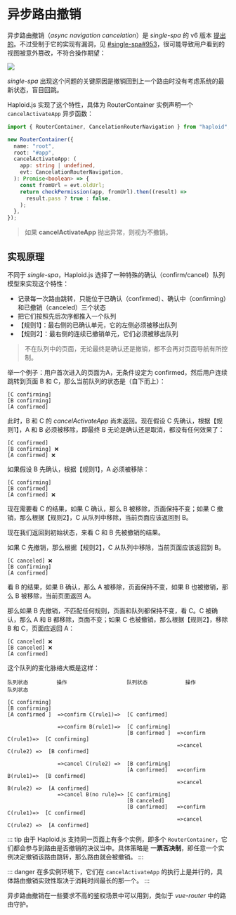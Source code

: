 # 异步路由撤销

异步路由撤销（_async navigation cancelation_）是 _single-spa_ 的 v6 版本 <a href="https://github.com/single-spa/single-spa/pull/826" target="_blank">提出的</a>。不过受制于它的实现有漏洞，见 [#single-spa#953](https://github.com/single-spa/single-spa/issues/953)，很可能导致用户看到的视图被意外篡改，不符合操作期望：

![](/assets/async-navigation-cancelation.jpg)

_single-spa_ 出现这个问题的关键原因是撤销回到上一个路由时没有考虑系统的最新状态，盲目回跳。

Haploid.js 实现了这个特性，具体为 RouterContainer 实例声明一个 `cancelActivateApp` 异步函数：

```ts
import { RouterContainer, CancelationRouterNavigation } from "haploid";

new RouterContainer({
  name: "root",
  root: "#app",
  cancelActivateApp: (
    app: string | undefined,
    evt: CancelationRouterNavigation,
  ): Promise<boolean> => {
    const fromUrl = evt.oldUrl;
    return checkPermission(app, fromUrl).then((result) =>
      result.pass ? true : false,
    );
  },
});
```

> 如果 **cancelActivateApp** 抛出异常，则视为不撤销。

## 实现原理

不同于 _single-spa_，Haploid.js 选择了一种特殊的确认（confirm/cancel）队列模型来实现这个特性：

- 记录每一次路由跳转，只能位于已确认（confirmed）、确认中（confirming）和已撤销（canceled）三个状态
- 把它们按照先后次序都推入一个队列
- 【规则1】：最右侧的已确认单元，它的左侧必须被移出队列
- 【规则2】：最右侧的连续已撤销单元，它们必须被移出队列

> 不在队列中的页面，无论最终是确认还是撤销，都不会再对页面导航有所控制。

举一个例子：用户首次进入的页面为A，无条件设定为 confirmed，然后用户连续跳转到页面 B 和 C，那么当前队列的状态是（自下而上）：

```
[C confirming]
[B confirming]
[A confirmed]
```

此时，B 和 C 的 _cancelActivateApp_ 尚未返回。现在假设 C 先确认，根据【规则1】，A 和 B 必须被移除，即最终 B 无论是确认还是取消，都没有任何效果了：

```{1}
[C confirmed]
[B confirming] ❌
[A confirmed] ❌
```

如果假设 B 先确认，根据【规则1】，A 必须被移除：

```{2}
[C confirming]
[B confirmed]
[A confirmed] ❌
```

现在需要看 C 的结果，如果 C 确认，那么 B 被移除，页面保持不变；如果 C 撤销，那么根据【规则2】，C 从队列中移除，当前页面应该返回到 B。

现在我们返回到初始状态，来看 C 和 B 先被撤销的结果。

如果 C 先撤销，那么根据【规则2】，C 从队列中移除，当前页面应该返回到 B。

```{1}
[C canceled] ❌
[B confirming]
[A confirmed]
```

看 B 的结果，如果 B 确认，那么 A 被移除，页面保持不变，如果 B 也被撤销，那么 B 被移除，当前页面返回 A。

那么如果 B 先撤销，不匹配任何规则，页面和队列都保持不变，看 C。C 被确认，那么 A 和 B 都移除，页面不变；如果 C 也被撤销，那么根据【规则2】，移除 B 和 C，页面应返回 A：

```{1,2}
[C canceled] ❌
[B canceled] ❌
[A confirmed]
```

这个队列的变化脉络大概是这样：

```
队列状态         操作                   队列状态            操作                队列状态

[C confirming]
[B confirming]
[A confirmed ]  =>confirm C(rule1)=>  [C confirmed]

                =>confirm B(rule1)=>  [C confirming]
                                      [B confirmed ]  =>confirm C(rule1)=>  [C confirming]
                                                      =>cancel C(rule2) =>  [B confirmed]

                =>cancel C(rule2) =>  [B confirming]
                                      [A confirmed]   =>confirm B(rule1)=>  [B confirmed]
                                                      =>cancel B(rule2) =>  [A confirmed]
                =>cancel B(no rule)=> [C confirming]
                                      [B canceled]
                                      [B confirmed]   =>confirm C(rule1)=>  [C confirmed]
                                                      =>cancel C(rule2) =>  [A confirmed]
```

::: tip
由于 Haploid.js 支持同一页面上有多个实例，即多个 `RouterContainer`，它们都会参与到路由是否撤销的决议当中。具体策略是 **一票否决制**，即任意一个实例决定撤销该路由跳转，那么路由就会被撤销。
:::

::: danger
在多实例环境下，它们在 `cancelActivateApp` 的执行上是并行的，具体路由撤销实效性取决于消耗时间最长的那一个。
:::

异步路由撤销在一些要求不高的鉴权场景中可以用到，类似于 _vue-router_ 中的路由守护。
